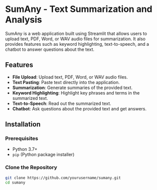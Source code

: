 # SumAny - Text Summarization and Analysis

SumAny is a web application built using Streamlit that allows users to upload text, PDF, Word, or WAV audio files for summarization. It also provides features such as keyword highlighting, text-to-speech, and a chatbot to answer questions about the text.

## Features

- **File Upload**: Upload text, PDF, Word, or WAV audio files.
- **Text Pasting**: Paste text directly into the application.
- **Summarization**: Generate summaries of the provided text.
- **Keyword Highlighting**: Highlight key phrases and terms in the summarized text.
- **Text-to-Speech**: Read out the summarized text.
- **Chatbot**: Ask questions about the provided text and get answers.

## Installation

### Prerequisites

- Python 3.7+
- `pip` (Python package installer)

### Clone the Repository

```bash
git clone https://github.com/yourusername/sumany.git
cd sumany
